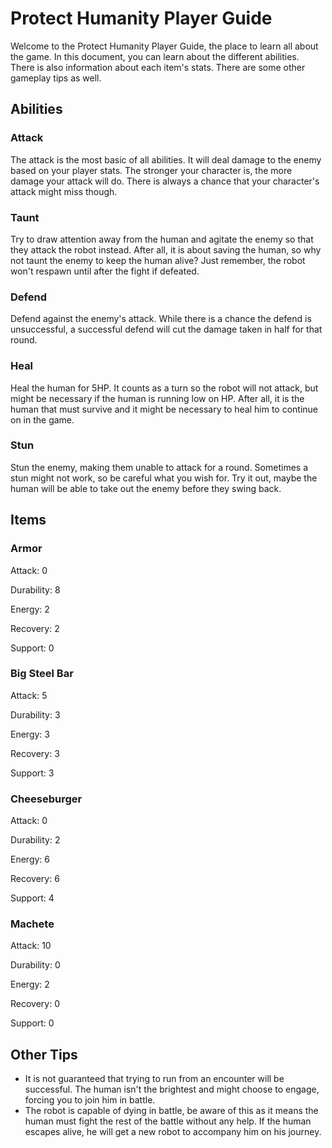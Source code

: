 # Protect Humanity Player Guide
Welcome to the Protect Humanity Player Guide, the place to learn all about the game. In this document, you can learn about the different abilities. There is also information about each item's stats. There are some other gameplay tips as well.

## Abilities

### Attack
The attack is the most basic of all abilities. It will deal damage to the enemy based on your player stats. The stronger your character is, the more damage your attack will do. There is always a chance that your character's attack might miss though.

### Taunt
Try to draw attention away from the human and agitate the enemy so that they attack the robot instead. After all, it is about saving the human, so why not taunt the enemy to keep the human alive? Just remember, the robot won't respawn until after the fight if defeated.

### Defend
Defend against the enemy's attack. While there is a chance the defend is unsuccessful, a successful defend will cut the damage taken in half for that round.

### Heal
Heal the human for 5HP. It counts as a turn so the robot will not attack, but might be necessary if the human is running low on HP. After all, it is the human that must survive and it might be necessary to heal him to continue on in the game.

### Stun
Stun the enemy, making them unable to attack for a round. Sometimes a stun might not work, so be careful what you wish for. Try it out, maybe the human will be able to take out the enemy before they swing back.

## Items

### Armor
Attack: 0

Durability: 8

Energy: 2

Recovery: 2

Support: 0

### Big Steel Bar
Attack: 5

Durability: 3

Energy: 3

Recovery: 3

Support: 3

### Cheeseburger
Attack: 0

Durability: 2

Energy: 6

Recovery: 6

Support: 4

### Machete
Attack: 10

Durability: 0

Energy: 2

Recovery: 0

Support: 0

## Other Tips
* It is not guaranteed that trying to run from an encounter will be successful. The human isn't the brightest and might choose to engage, forcing you to join him in battle.
* The robot is capable of dying in battle, be aware of this as it means the human must fight the rest of the battle without any help. If the human escapes alive, he will get a new robot to accompany him on his journey.